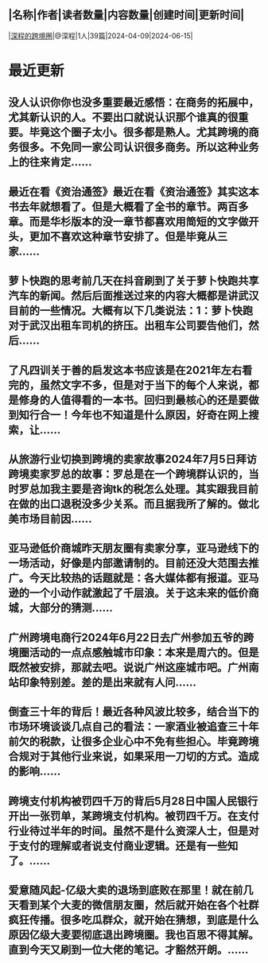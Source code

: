 |名称|作者|读者数量|内容数量|创建时间|更新时间|
---
|[深程的跨境圈](https://xiaobot.net/p/SC2024?refer=0b133df9-27dc-423b-8101-639049001c13)|@深程|1人|39篇|2024-04-09|2024-06-15|

# 最近更新
## 没人认识你你也没多重要最近感悟：在商务的拓展中，尤其新认识的人。不要出口就说认识那个谁真的很重要。毕竟这个圈子太小。很多都是熟人。尤其跨境的商务很多。不免同一家公司认识很多商务。所以这种业务上的往来肯定......
## 最近在看《资治通签》最近在看《资治通签》其实这本书去年就想看了。但是大概看了全书的章节。两百多章。而是华杉版本的没一章节都喜欢用简短的文字做开头，更加不喜欢这种章节安排了。但是毕竟从三家......
## 萝卜快跑的思考前几天在抖音刷到了关于萝卜快跑共享汽车的新闻。然后后面推送过来的内容大概都是讲武汉目前的一些情况。大概有以下几类说法：1：萝卜快跑对于武汉出租车司机的挤压。出租车公司要告他们，然后......
## 了凡四训关于善的启发这本书应该是在2021年左右看完的，虽然文字不多，但是对于当下的每个人来说，都是修身的人值得看的一本书。回归到最核心的还是要做到知行合一！今年也不知道是什么原因，好奇在网上搜索，让......
## 从旅游行业切换到跨境的卖家故事2024年7月5日拜访跨境卖家罗总的故事：罗总是在一个跨境群认识的，当时罗总加我主要是咨询tk的税怎么处理。其实跟我目前在做的出口退税没多少关系。而且据我所了解的。做北美市场目前因......
## 亚马逊低价商城昨天朋友圈有卖家分享，亚马逊线下的一场活动，好像是内部邀请制的。目前还没大范围去推广。今天比较热的话题就是：各大媒体都有报道。亚马逊的一个小动作就激起了千层浪。关于这未来的低价商城，大部分的猜测......
## 广州跨境电商行2024年6月22日去广州参加五爷的跨境圈活动的一点点感触城市印象：本来是周六的。但是既然被安排，那就去吧。说说广州这座城市吧。广州南站印象特别差。差的是出来就有人问......
## 倒查三十年的背后！最近各种风波比较多，结合当下的市场环境谈谈几点自己的看法：一家酒业被追查三十年前欠的税款，让很多企业心中不免有些担心。毕竟跨境合规对于其他行业来说，如果采用一刀切的方式。造成的影响......
## 跨境支付机构被罚四千万的背后5月28日中国人民银行开出一张罚单，某跨境支付机构。被罚四千万。在支付行业待过半年的时间。虽然不是什么资深人士，但是对于支付的理解或者说支付商业逻辑。还是有一些知了。......
## 爱意随风起-亿级大卖的退场到底败在那里！就在前几天看到某个大麦的微信朋友圈，然后就开始在各个社群疯狂传播。很多吃瓜群众，就开始在猜想，到底是什么原因亿级大麦要彻底退出跨境圈。我也百思不得其解。直到今天又刷到一位大佬的笔记。才豁然开朗。......

